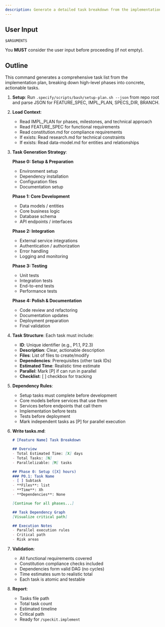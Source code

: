 ```yaml
---
description: Generate a detailed task breakdown from the implementation plan
---
```


## User Input

```text
$ARGUMENTS
```

You **MUST** consider the user input before proceeding (if not empty).

## Outline

This command generates a comprehensive task list from the implementation plan, breaking down high-level phases into concrete, actionable tasks.

1. **Setup**: Run `.specify/scripts/bash/setup-plan.sh --json` from repo root and parse JSON for FEATURE_SPEC, IMPL_PLAN, SPECS_DIR, BRANCH.

2. **Load Context**:
   - Read IMPL_PLAN for phases, milestones, and technical approach
   - Read FEATURE_SPEC for functional requirements
   - Read constitution.md for compliance requirements
   - If exists: Read research.md for technical constraints
   - If exists: Read data-model.md for entities and relationships

3. **Task Generation Strategy**:
   
   **Phase 0: Setup & Preparation**
   - Environment setup
   - Dependency installation
   - Configuration files
   - Documentation setup
   
   **Phase 1: Core Development**
   - Data models / entities
   - Core business logic
   - Database schema
   - API endpoints / interfaces
   
   **Phase 2: Integration**
   - External service integrations
   - Authentication / authorization
   - Error handling
   - Logging and monitoring
   
   **Phase 3: Testing**
   - Unit tests
   - Integration tests
   - End-to-end tests
   - Performance tests
   
   **Phase 4: Polish & Documentation**
   - Code review and refactoring
   - Documentation updates
   - Deployment preparation
   - Final validation

4. **Task Structure**:
   Each task must include:
   - **ID**: Unique identifier (e.g., P1.1, P2.3)
   - **Description**: Clear, actionable description
   - **Files**: List of files to create/modify
   - **Dependencies**: Prerequisites (other task IDs)
   - **Estimated Time**: Realistic time estimate
   - **Parallel**: Mark [P] if can run in parallel
   - **Checklist**: [ ] checkbox for tracking

5. **Dependency Rules**:
   - Setup tasks must complete before development
   - Core models before services that use them
   - Services before endpoints that call them
   - Implementation before tests
   - Tests before deployment
   - Mark independent tasks as [P] for parallel execution

6. **Write tasks.md**:
   ```markdown
   # [Feature Name] Task Breakdown
   
   ## Overview
   - Total Estimated Time: [X] days
   - Total Tasks: [N]
   - Parallelizable: [M] tasks
   
   ## Phase 0: Setup ([X] hours)
   ### P0.1: Task Name
   - [ ] Subtask
   - **Files**: list
   - **Time**: Xh
   - **Dependencies**: None
   
   [Continue for all phases...]
   
   ## Task Dependency Graph
   [Visualize critical path]
   
   ## Execution Notes
   - Parallel execution rules
   - Critical path
   - Risk areas
   ```

7. **Validation**:
   - All functional requirements covered
   - Constitution compliance checks included
   - Dependencies form valid DAG (no cycles)
   - Time estimates sum to realistic total
   - Each task is atomic and testable

8. **Report**:
   - Tasks file path
   - Total task count
   - Estimated timeline
   - Critical path
   - Ready for `/speckit.implement`

